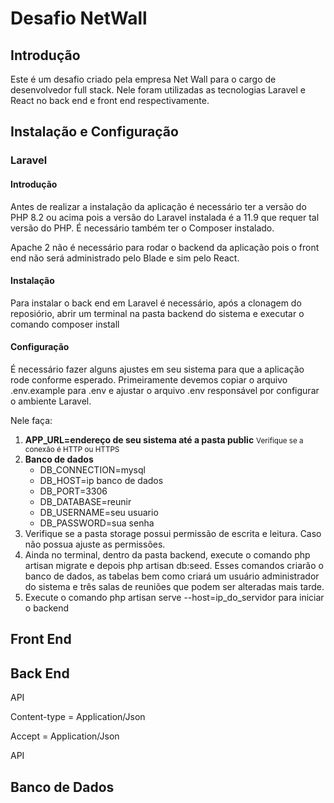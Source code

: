 <p></p>
<h1>Desafio NetWall</h1>
<h2>Introdução</h2>
<p>Este é um desafio criado pela empresa Net Wall para o cargo de desenvolvedor full stack. Nele foram utilizadas as tecnologias Laravel e React no back end e front end respectivamente.</p>
<h2>Instalação e Configuração</h2>
<h3>Laravel</h3>
<h4>Introdução</h4>
<p>Antes de realizar a instalação da aplicação é necessário ter a versão do PHP 8.2 ou acima pois a versão do Laravel instalada é a 11.9 que requer tal versão do PHP. É necessário também ter o Composer instalado.</p>
<p>Apache 2 não é necessário para rodar o backend da aplicação pois o front end não será administrado pelo Blade e sim pelo React.</p>
<h4>Instalação</h4>
<p>Para instalar o back end em Laravel é necessário, após a clonagem do reposiório, abrir um terminal na pasta backend do sistema e executar o 
comando composer install</p>
<h4>Configuração</h4>
<p>É necessário fazer alguns ajustes em seu sistema para que a aplicação rode conforme esperado. Primeiramente devemos copiar o arquivo .env.example para .env e ajustar o arquivo .env responsável por configurar o ambiente Laravel.</p>
<p>Nele faça: </p>
<ol>
   <li>
      <b>APP_URL=endereço de seu sistema até a pasta public</b>
      <small>Verifique se a conexão é HTTP ou HTTPS</small>
   </li>
   <li>
      <b>Banco de dados</b>
      <ul>
         <li>DB_CONNECTION=mysql</li>
         <li>DB_HOST=ip banco de dados</li>
         <li>DB_PORT=3306</li>
         <li>DB_DATABASE=reunir</li>
         <li>DB_USERNAME=seu usuario</li>
         <li>DB_PASSWORD=sua senha</li>
      </ul>
   </li>
   <li>Verifique se a pasta storage possui permissão de escrita e leitura. Caso não possua ajuste as permissões.</li>
   <li>
      Ainda no terminal, dentro da pasta backend, execute o comando php artisan migrate e depois php artisan db:seed. Esses comandos criarão o banco de dados, as tabelas bem como criará um usuário administrador do sistema e três salas de reuniões que podem ser alteradas mais tarde.
   </li>
   <li>Execute o comando php artisan serve --host=ip_do_servidor para iniciar o backend</li>
</ol>

<h2>Front End</h2>

<h2>Back End</h2>
<p>API</p>
<p>Content-type = Application/Json</p>
<p>Accept = Application/Json</p>
<p>API</p>

<h2>Banco de Dados</h2>